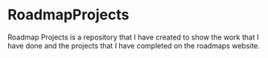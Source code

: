 # RoadmapProjects
Roadmap Projects is a repository that I have created to show the work that I have done and the projects that I have completed on the roadmaps website.
